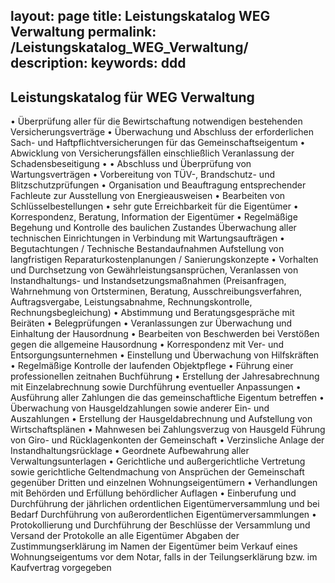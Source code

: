 layout: page
title: Leistungskatalog WEG Verwaltung
permalink: /Leistungskatalog_WEG_Verwaltung/
description: 
keywords: ddd
---

## Leistungskatalog für WEG Verwaltung 


• Überprüfung aller für die Bewirtschaftung notwendigen bestehenden Versicherungsverträge
 • Überwachung und Abschluss der erforderlichen Sach- und Haftpflichtversicherungen für das 
Gemeinschaftseigentum
 • Abwicklung von Versicherungsfällen einschließlich Veranlassung der Schadensbeseitigung •
 • Abschluss und Überprüfung von Wartungsverträgen • Vorbereitung von TÜV-, Brandschutz- 
und Blitzschutzprüfungen
 • Organisation und Beauftragung entsprechender Fachleute zur Ausstellung von 
Energieausweisen 
• Bearbeiten von Schlüsselbestellungen
 • sehr gute Erreichbarkeit für die Eigentümer
 • Korrespondenz, Beratung, Information der Eigentümer
 • Regelmäßige Begehung und Kontrolle des baulichen Zustandes Überwachung aller 
technischen Einrichtungen in Verbindung mit Wartungsaufträgen
 • Begutachtungen / Technische Bestandaufnahmen Aufstellung von langfristigen 
Reparaturkostenplanungen / Sanierungskonzepte
 • Vorhalten und Durchsetzung von Gewährleistungsansprüchen, Veranlassen von 
Instandhaltungs- und Instandsetzungsmaßnahmen (Preisanfragen, Wahrnehmung von 
Ortsterminen, Beratung, Ausschreibungsverfahren, Auftragsvergabe, Leistungsabnahme, 
Rechnungskontrolle, Rechnungsbegleichung)
 • Abstimmung und Beratungsgespräche mit Beiräten
 • Belegprüfungen
 • Veranlassungen zur Überwachung und Einhaltung der Hausordnung
 • Bearbeiten von Beschwerden bei Verstößen gegen die allgemeine Hausordnung
 • Korrespondenz mit Ver- und Entsorgungsunternehmen
 • Einstellung und Überwachung von Hilfskräften
 • Regelmäßige Kontrolle der laufenden Objektpflege
 • Führung einer professionellen zeitnahen Buchführung
 • Erstellung der Jahresabrechnung mit Einzelabrechnung sowie Durchführung eventueller 
Anpassungen
 • Ausführung aller Zahlungen die das gemeinschaftliche Eigentum betreffen
 • Überwachung von Hausgeldzahlungen sowie anderer Ein- und Auszahlungen
 • Erstellung der Hausgeldabrechnung und Aufstellung von Wirtschaftsplänen
 • Mahnwesen bei Zahlungsverzug von Hausgeld Führung von Giro- und Rücklagenkonten der 
Gemeinschaft
 • Verzinsliche Anlage der Instandhaltungsrücklage
 • Geordnete Aufbewahrung aller Verwaltungsunterlagen
 • Gerichtliche und außergerichtliche Vertretung sowie gerichtliche Geltendmachung von 
Ansprüchen der Gemeinschaft gegenüber Dritten und einzelnen Wohnungseigentümern
 • Verhandlungen mit Behörden und Erfüllung behördlicher Auflagen
 • Einberufung und Durchführung der jährlichen ordentlichen Eigentümerversammlung und 
bei Bedarf Durchführung von außerordentlichen Eigentümerversammlungen
 • Protokollierung und Durchführung der Beschlüsse der Versammlung und Versand der 
Protokolle an alle Eigentümer Abgaben der Zustimmungserklärung im Namen der 
Eigentümer beim Verkauf eines Wohnungseigentums vor dem Notar, falls in der 
Teilungserklärung bzw. im Kaufvertrag vorgegeben
